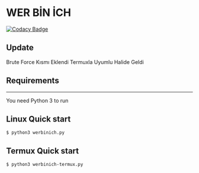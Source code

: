 # WER BİN İCH 

[![Codacy Badge](https://api.codacy.com/project/badge/Grade/a578dde078ef481e97a0e7eac0c8d312)](https://app.codacy.com/app/Mebus/cupp?utm_source=github.com&utm_medium=referral&utm_content=Mebus/cupp&utm_campaign=Badge_Grade_Dashboard)

## Update

Brute Force Kısmı Eklendi
Termuxla Uyumlu Halide Geldi 


## Requirements
------------
You need Python 3 to run


Linux Quick start
-----------

    $ python3 werbinich.py 
    
Termux Quick start
-----------

    $ python3 werbinich-termux.py 






